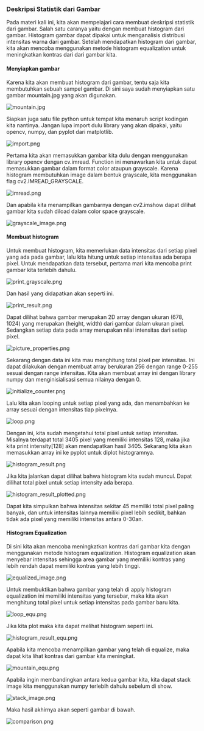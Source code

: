 ### Deskripsi Statistik dari Gambar
Pada materi kali ini, kita akan mempelajari cara membuat deskripsi statistik dari gambar. Salah satu caranya yaitu dengan membuat histogram dari gambar. Histogram gambar dapat dipakai untuk menganalisis distribusi intensitas warna dari gambar. Setelah mendapatkan histogram dari gambar, kita akan mencoba menggunakan metode histogram equalization untuk meningkatkan kontras dari dari gambar kita.

#### Menyiapkan gambar
Karena kita akan membuat histogram dari gambar, tentu saja kita membutuhkan sebuah sampel gambar. Di sini saya sudah menyiapkan satu gambar mountain.jpg yang akan digunakan.

![mountain.jpg][mountain.jpg]

Siapkan juga satu file python untuk tempat kita menaruh script kodingan kita nantinya. Jangan lupa import dulu library yang akan dipakai, yaitu opencv, numpy, dan pyplot dari matplotlib.

![import.png][import.png]
 
Pertama kita akan memasukkan gambar kita dulu dengan menggunakan library opencv dengan cv.imread. Function ini menawarkan kita untuk dapat memasukkan gambar dalam format color ataupun grayscale. Karena histogram membutuhkan image dalam bentuk grayscale, kita menggunakan flag cv2.IMREAD_GRAYSCALE.

![imread.png][imread.png]
 
Dan apabila kita menampilkan gambarnya dengan cv2.imshow dapat dilihat gambar kita sudah diload dalam color space grayscale.

![grayscale_image.png][grayscale_image.png]

#### Membuat histogram
Untuk membuat histogram, kita memerlukan data intensitas dari setiap pixel yang ada pada gambar, lalu kita hitung untuk setiap intensitas ada berapa pixel. Untuk mendapatkan data tersebut, pertama mari kita mencoba print gambar kita terlebih dahulu.

![print_grayscale.png][print_grayscale.png]

Dan hasil yang didapatkan akan seperti ini.

![print_result.png][print_result.png]

Dapat dilihat bahwa gambar merupakan 2D array dengan ukuran (678, 1024) yang merupakan (height, width) dari gambar dalam ukuran pixel. Sedangkan setiap data pada array merupakan nilai intensitas dari setiap pixel.

![picture_properties.png][picture_properties.png]

Sekarang dengan data ini kita mau menghitung total pixel per intensitas. Ini dapat dilakukan dengan membuat array berukuran 256 dengan range 0-255 sesuai dengan range intensitas. Kita akan membuat array ini dengan library numpy dan menginisialisasi semua nilainya dengan 0.

![initialize_counter.png][initialize_counter.png]

Lalu kita akan looping untuk setiap pixel yang ada, dan menambahkan ke array sesuai dengan intensitas tiap pixelnya.

![loop.png][loop.png]
 
Dengan ini, kita sudah mengetahui total pixel untuk setiap intensitas. Misalnya terdapat total 3405 pixel yang memiliki intensitas 128, maka jika kita print intensity[128] akan mendapatkan hasil 3405.
Sekarang kita akan memasukkan array ini ke pyplot untuk diplot histogramnya.

![histogram_result.png][histogram_result.png]

Jika kita jalankan dapat dilihat bahwa histogram kita sudah muncul. Dapat dilihat total pixel untuk setiap intensity ada berapa.

![histogram_result_plotted.png][histogram_result_plotted.png]
 
Dapat kita simpulkan bahwa intensitas sekitar 45 memiliki total pixel paling banyak, dan untuk intensitas lainnya memiliki pixel lebih sedikit, bahkan tidak ada pixel yang memiliki intensitas antara 0-30an.

#### Histogram Equalization
Di sini kita akan mencoba meningkatkan kontras dari gambar kita dengan menggunakan metode histogram equalization. Histogram equalization akan menyebar intensitas sehingga area gambar yang memiliki kontras yang lebih rendah dapat memiliki kontras yang lebih tinggi.

![equalized_image.png][equalized_image.png]

Untuk membuktikan bahwa gambar yang telah di apply histogram equalization ini memiliki intensitas yang tersebar, maka kita akan menghitung total pixel untuk setiap intensitas pada gambar baru kita.

![loop_equ.png][loop_equ.png]

Jika kita plot maka kita dapat melihat histogram seperti ini.

![histogram_result_equ.png][histogram_result_equ.png]

Apabila kita mencoba menampilkan gambar yang telah di equalize, maka dapat kita lihat kontras dari gambar kita meningkat.

![mountain_equ.png][mountain_equ.png]

Apabila ingin membandingkan antara kedua gambar kita, kita dapat stack image kita menggunakan numpy terlebih dahulu sebelum di show.

![stack_image.png][stack_image.png]
 
Maka hasil akhirnya akan seperti gambar di bawah.

![comparison.png][comparison.png]

[mountain.jpg]: https://i.ibb.co/kSvzjG1/mountain.jpg
[import.png]: https://i.ibb.co/72T0RFG/import.png
[imread.png]: https://i.ibb.co/qMjLmCh/imread.png
[grayscale_image.png]: https://i.ibb.co/HYkFq7N/grayscale-image.png
[print_grayscale.png]: https://i.ibb.co/y6Bcg6Z/print-grayscale.png
[print_result.png]: https://i.ibb.co/dKs7NgY/print-result.png
[picture_properties.png]: https://i.ibb.co/8BSc95p/picture-properties.png
[initialize_counter.png]: https://i.ibb.co/vQK76Fj/initialize-counter.png
[loop.png]: https://i.ibb.co/v1LRhWf/loop.png
[histogram_result.png]: https://i.ibb.co/gSB6xzy/histogram-result.png
[histogram_result_plotted.png]: https://i.ibb.co/b6ykw9T/histogram-result-plotted.png
[equalized_image.png]: https://i.ibb.co/5xZyRSV/equalized-image.png
[loop_equ.png]: https://i.ibb.co/Q8phHVq/loop-equ.png
[histogram_result_equ.png]: https://i.ibb.co/TBxhdRY/histogram-result-equ.png
[mountain_equ.png]: https://i.ibb.co/D7yjHF4/mountain-equ.png
[stack_image.png]: https://i.ibb.co/MRd1f45/stack-image.png
[comparison.png]: https://i.ibb.co/YZwmwHM/comparison.png
